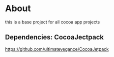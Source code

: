 #  About

this is a base project for all cocoa app projects

## Dependencies: CocoaJectpack

https://github.com/ultimatevegance/CocoaJetpack

